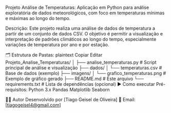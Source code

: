 Projeto Análise de Temperaturas:
Aplicação em Python para análise exploratória de dados meteorológicos, com foco em temperaturas mínimas e máximas ao longo do tempo.

Descrição:
Este projeto realiza uma análise de dados de temperatura a partir de um conjunto de dados CSV. O objetivo é permitir a visualização e interpretação de padrões climáticos ao longo do tempo, especialmente variações de temperatura por ano e por estação.

🗂️ Estrutura de Pastas:
plaintext
Copiar
Editar
Projeto_Analise_Temperaturas/
│
├── analise_temperaturas.py      # Script principal de análise e visualização
├── dados/
│   └── temperaturas.csv         # Base de dados (exemplo)
├── imagens/
│   └── grafico_temperaturas.png # Exemplo de gráfico gerado
├── README.md                    # Este arquivo
└── requirements.txt             # Lista de dependências (opcional)
▶️ Como executar
Pré-requisitos:
Python 3.x
Pandas
Matplotlib
Seaborn

👨‍💻 Autor
Desenvolvido por [Tiago Geisel de Oliveira]
📧 Email: [tiagogeisel4@gmail.com]
